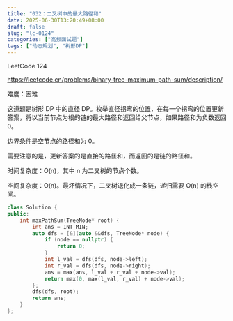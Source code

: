 ```yaml
---
title: "032：二叉树中的最大路径和"
date: 2025-06-30T13:20:49+08:00
draft: false
slug: "lc-0124"
categories: ["高频面试题"]
tags: ["动态规划", "树形DP"]
---
```


LeetCode 124

https://leetcode.cn/problems/binary-tree-maximum-path-sum/description/

难度：困难

这道题是树形 DP 中的直径 DP。枚举直径拐弯的位置，在每一个拐弯的位置更新答案，将以当前节点为根的链的最大路径和返回给父节点，如果路径和为负数返回 0。

边界条件是空节点的路径和为 0。

需要注意的是，更新答案的是直接的路径和，而返回的是链的路径和。

时间复杂度：O(n)，其中 n 为二叉树的节点个数。

空间复杂度：O(n)。最坏情况下，二叉树退化成一条链，递归需要 O(n) 的栈空间。

<!--more-->

```cpp
class Solution {
public:
    int maxPathSum(TreeNode* root) {
        int ans = INT_MIN;
        auto dfs = [&](auto &&dfs, TreeNode* node) {
            if (node == nullptr) {
                return 0;
            }
            int l_val = dfs(dfs, node->left);
            int r_val = dfs(dfs, node->right);
            ans = max(ans, l_val + r_val + node->val);
            return max(0, max(l_val, r_val) + node->val);
        };
        dfs(dfs, root);
        return ans;
    }
};
```
